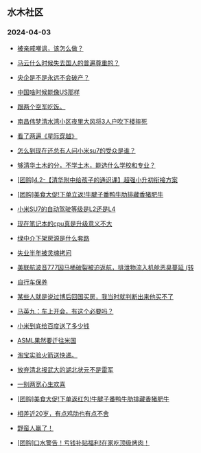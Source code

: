 ## 水木社区 
### 2024-04-03

+ [被亲戚嘲讽，该怎么做？](https://www.mysmth.net/nForum/article/FamilyLife/1766642844)

+ [马云什么时候失去国人的普遍尊重的？](https://www.mysmth.net/nForum/article/Zhejiang/229836)

+ [央企是不是永远不会破产？](https://www.mysmth.net/nForum/article/WorkingLife/16952)

+ [中国啥时候能像US那样](https://www.mysmth.net/nForum/article/AutoWorld/1944801399)

+ [跟两个空军吃饭。](https://www.mysmth.net/nForum/article/OurEstate/2935355)

+ [南昌伟梦清水湾小区夜里大风将3人户吹下楼摔死](https://www.mysmth.net/nForum/article/MyFamily/255010)

+ [看了两遍《星际穿越》](https://www.mysmth.net/nForum/article/Movielife/5495)

+ [怎么到现在还总有人问小米su7的受众是谁？](https://www.mysmth.net/nForum/article/GreenAuto/1525831)

+ [够清华土木的分，不学土木，能选什么学校和专业？](https://www.mysmth.net/nForum/article/GaoKao/551424)

+ [[团购]4.2-【清华附中给孩子的通识课】超强小升初衔接方案](https://www.mysmth.net/nForum/article/ADAgent_TG/1319738)

+ [[团购]美食大促!下单立返!牛腱子番鸭牛肋排藏香猪肥牛](https://www.mysmth.net/nForum/article/ADAgent_TG/1319795)

+ [小米SU7的自动驾驶等级是L2还是L4](https://www.mysmth.net/nForum/article/GreenAuto/1526983)

+ [现在笔记本的cpu真是升级意义不大](https://www.mysmth.net/nForum/article/Notebook/1991250)

+ [绿中介下架房源是什么套路](https://www.mysmth.net/nForum/article/OurEstate/2936425)

+ [失业半年被灵魂拷问](https://www.mysmth.net/nForum/article/WorkingLife/16670)

+ [美联航波音777因马桶破裂被迫返航，排泄物流入机舱恶臭蔓延 (转](https://www.mysmth.net/nForum/article/Aero/433648)

+ [自行车保养](https://www.mysmth.net/nForum/article/Cyclone/980610)

+ [某些人就是说过博后回国买房，我当时就判断出来他买不了](https://www.mysmth.net/nForum/article/MyFamily/255024)

+ [马英九：车上开会，有这个必要吗？](https://www.mysmth.net/nForum/article/GreenAuto/1527339)

+ [小米到底给百度送了多少钱](https://www.mysmth.net/nForum/article/AutoWorld/1944802168)

+ [ASML果然要迁往米国](https://www.mysmth.net/nForum/article/METech/477389)

+ [淘宝实验火箭送快递。](https://www.mysmth.net/nForum/article/Aero/433651)

+ [放弃清北报武大的湖北状元不是雷军](https://www.mysmth.net/nForum/article/GaoKao/551376)

+ [一别两宽心生欢喜](https://www.mysmth.net/nForum/article/FamilyLife/1766644416)

+ [[团购]美食大促!下单返红包!牛腱子番鸭牛肋排藏香猪肥牛](https://www.mysmth.net/nForum/article/ADAgent_TG/1319795)

+ [相差近20岁，有点鸡肋也有点不舍](https://www.mysmth.net/nForum/article/Love/6292271)

+ [野蛮人赢了！](https://www.mysmth.net/nForum/article/OurEstate/2936442)

+ [[团购]口水警告！亏钱补贴福利!在家吃顶级烤肉！](https://www.mysmth.net/nForum/article/ADAgent_TG/1319795)

